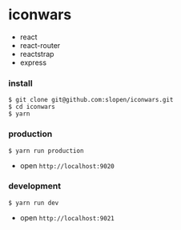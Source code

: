 # iconwars

* react
* react-router
* reactstrap
* express


### install

```
$ git clone git@github.com:slopen/iconwars.git
$ cd iconwars
$ yarn
```

### production

```
$ yarn run production
```

* open `http://localhost:9020`

### development

```
$ yarn run dev
```

* open `http://localhost:9021`
